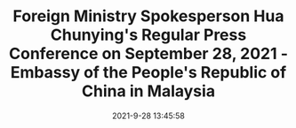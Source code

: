 ---
"title": "Foreign Ministry Spokesperson Hua Chunying's Regular Press Conference on September 28, 2021 - Embassy of the People's Republic of China in Malaysia"
"date": "2021-9-28 13:45:58"
"feed_name": "GOOGLENEWSCONSTRUCTION"
"feed_website": "https://news.google.com/search?q=construction%2Bincident&hl=en-US&gl=US&ceid=US:en"
"feed_rss": "https://news.google.com/rss/search?q=construction%2Bincident&hl=en-US&gl=US&ceid=US:en"
"link": "http://bs.china-embassy.org/eng/zyxw/t1910580.htm"
"source": "{'href': 'http://bs.china-embassy.org', 'title': 'Embassy of the People's Republic of China in Malaysia'}"
"file": "_posts/2021-1-1-12649adf9d965890522205ceec6e411e70c3f4aa.md"
"accident": "0"
"drilling": "0"
"dead": "0"
"injured": "0"
"arrested": "0"
"where": "unknown site"
"place": "unknown place"
---